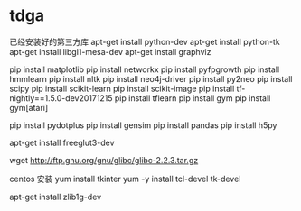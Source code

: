 # tdga

已经安装好的第三方库
apt-get install python-dev 
apt-get install python-tk
apt-get install libgl1-mesa-dev
apt-get install graphviz

pip install matplotlib
pip install networkx
pip install pyfpgrowth
pip install hmmlearn
pip install nltk
pip install neo4j-driver
pip install py2neo
pip install scipy
pip install scikit-learn
pip install scikit-image
pip install tf-nightly==1.5.0-dev20171215
pip install tflearn
pip install gym
pip install gym[atari]

pip install pydotplus
pip install gensim
pip install pandas
pip install h5py

apt-get install freeglut3-dev 

wget http://ftp.gnu.org/gnu/glibc/glibc-2.2.3.tar.gz


centos 安装
yum install tkinter 
yum -y install tcl-devel tk-devel

apt-get install zlib1g-dev
